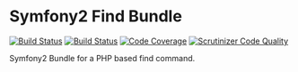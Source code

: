 # Symfony2 Find Bundle

[![Build Status](https://travis-ci.org/mauro-moreno/grep-bundle.svg?branch=master)](https://travis-ci.org/mauro-moreno/grep-bundle)
[![Build Status](https://scrutinizer-ci.com/g/mauro-moreno/grep-bundle/badges/build.png?b=master)](https://scrutinizer-ci.com/g/mauro-moreno/grep-bundle/build-status/master)
[![Code Coverage](https://scrutinizer-ci.com/g/mauro-moreno/grep-bundle/badges/coverage.png?b=master)](https://scrutinizer-ci.com/g/mauro-moreno/grep-bundle/?branch=master)
[![Scrutinizer Code Quality](https://scrutinizer-ci.com/g/mauro-moreno/grep-bundle/badges/quality-score.png?b=master)](https://scrutinizer-ci.com/g/mauro-moreno/grep-bundle/?branch=master)

Symfony2 Bundle for a PHP based find command.
